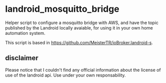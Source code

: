 # landroid_mosquitto_bridge

Helper script to configure a mosquitto bridge with AWS, and
have the topic published by the Landroid locally avaiable, for using
it in your own home automation system.

This script is based in https://github.com/MeisterTR/ioBroker.landroid-s.

## disclaimer

Please notice that I couldn't find any official information about the
license of use of the landroid api. Use under your own responsability.
